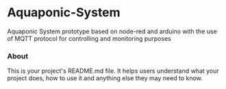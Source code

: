 Aquaponic-System
================

Aquaponic System prototype based on node-red and arduino with the use of MQTT protocol for controlling and monitoring purposes

### About

This is your project's README.md file. It helps users understand what your
project does, how to use it and anything else they may need to know.